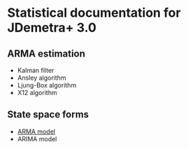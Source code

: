 # Statistical documentation for JDemetra+ 3.0

## ARMA estimation

* Kalman filter
* Ansley algorithm
* Ljung-Box algorithm
* X12 algorithm

## State space forms

* [ARMA model](Ssf/ARMA_SSF.md)
* ARIMA model
